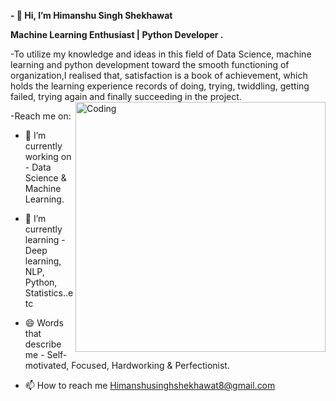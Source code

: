 **- 👋 Hi, I’m Himanshu Singh Shekhawat**

**Machine Learning Enthusiast | Python Developer .**

-To utilize my knowledge and ideas in this field of Data Science, machine learning and python development toward the smooth functioning of organization,I realised that, satisfaction is a book of achievement, which holds the learning experience records of doing, trying, twiddling, getting failed, trying again and finally succeeding in the project.
<img align="right" alt="Coding" width="400" src="https://cdn.dribbble.com/users/1162077/screenshots/3848914/programmer.gif">

-Reach me on:
- 🔭 I’m currently working on - Data Science & Machine Learning.

- 🌱 I’m currently learning - Deep learning, NLP, Python, Statistics..etc
 
- 😄 Words that describe me - Self-motivated, Focused, Hardworking & Perfectionist.

- 📫 How to reach me Himanshusinghshekhawat8@gmail.com
<!-- - 👀 I’m interested in ... -->
<!---
Himanshu-Singh-Shekhawat/Himanshu-Singh-Shekhawat is a ✨ special ✨ repository because its `README.md` (this file) appears on your GitHub profile.
You can click the Preview link to take a look at your changes.
--->
